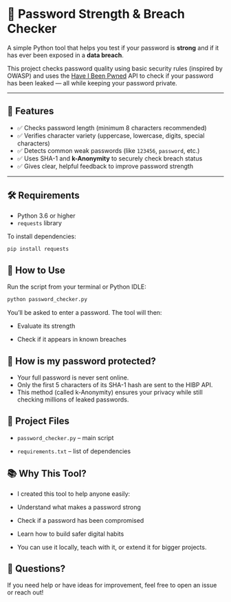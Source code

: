 # 🔐 Password Strength & Breach Checker

A simple Python tool that helps you test if your password is **strong** and if it has ever been exposed in a **data breach**.

This project checks password quality using basic security rules (inspired by OWASP) and uses the [Have I Been Pwned](https://haveibeenpwned.com/) API to check if your password has been leaked — all while keeping your password private.

---

## 🚀 Features

- ✅ Checks password length (minimum 8 characters recommended)
- ✅ Verifies character variety (uppercase, lowercase, digits, special characters)
- ✅ Detects common weak passwords (like `123456`, `password`, etc.)
- ✅ Uses SHA-1 and **k-Anonymity** to securely check breach status
- ✅ Gives clear, helpful feedback to improve password strength

---

## 🛠 Requirements

- Python 3.6 or higher  
- `requests` library

To install dependencies:

```bash
pip install requests
```
## 🧪 How to Use
Run the script from your terminal or Python IDLE:
```bash
python password_checker.py
```
You’ll be asked to enter a password. The tool will then:

- Evaluate its strength

- Check if it appears in known breaches

 ## 🔐 How is my password protected?
- Your full password is never sent online.
- Only the first 5 characters of its SHA-1 hash are sent to the HIBP API.
- This method (called k-Anonymity) ensures your privacy while still checking millions of leaked passwords.

## 📁 Project Files
- `password_checker.py` – main script

- `requirements.txt` – list of dependencies

## 📚 Why This Tool?
- I created this tool to help anyone easily:

- Understand what makes a password strong

- Check if a password has been compromised

- Learn how to build safer digital habits

- You can use it locally, teach with it, or extend it for bigger projects.

##  💬 Questions?
If you need help or have ideas for improvement, feel free to open an issue or reach out!





